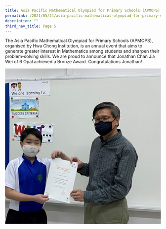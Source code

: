```yaml
---
title: Asia Pacific Mathematical Olympiad for Primary Schools (APMOPS)
permalink: /2021/05/24/asia-pacific-mathematical-olympiad-for-primary-schools-apmops/
description: ""
third_nav_title: Page 5
---
```

<p>The Asia Pacific Mathematical Olympiad for Primary Schools (APMOPS), organised by Hwa Chong Institution, is an annual event that aims to generate greater interest in Mathematics among students and sharpen their problem-solving skills. We are proud to announce that Jonathan Chan Jia Wei of 6 Opal achieved a Bronze Award. Congratulations Jonathan!</p>

![](/images/Jonathan-6O_MA-olympiad-1024x1024.jpg)
